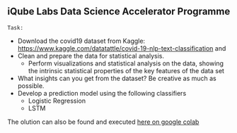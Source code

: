 ## iQube Labs Data Science Accelerator Programme
`Task:`
- Download the covid19 dataset from Kaggle: https://www.kaggle.com/datatattle/covid-19-nlp-text-classification and
- Clean and prepare the data for statistical analysis.
  - Perform visualizations and statistical analysis on the data, showing the intrinsic statistical properties of the key features of the data set 
- What insights can you get from the dataset? Be creative as much as possible.
- Develop a prediction model using the following classifiers
  - Logistic Regression
  - LSTM

The olution can also be found and executed [here on google colab](https://colab.research.google.com/drive/1MmTVbAQgzwYv8scGi2lUy7xczgbZn6iR?usp=sharing)
